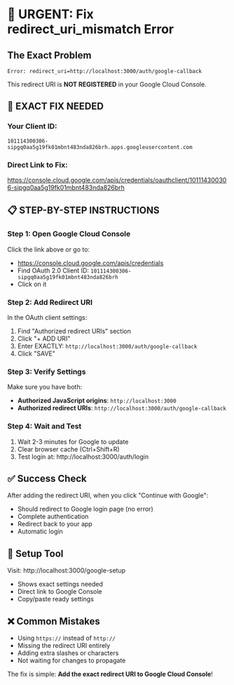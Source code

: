 # 🚨 URGENT: Fix redirect_uri_mismatch Error

## The Exact Problem
```
Error: redirect_uri=http://localhost:3000/auth/google-callback
```

This redirect URI is **NOT REGISTERED** in your Google Cloud Console.

## 🎯 EXACT FIX NEEDED

### Your Client ID:
`101114300306-sipgq0aa5g19fk01mbnt483nda826brh.apps.googleusercontent.com`

### Direct Link to Fix:
https://console.cloud.google.com/apis/credentials/oauthclient/101114300306-sipgq0aa5g19fk01mbnt483nda826brh

## 📋 STEP-BY-STEP INSTRUCTIONS

### Step 1: Open Google Cloud Console
Click the link above or go to:
- https://console.cloud.google.com/apis/credentials
- Find OAuth 2.0 Client ID: `101114300306-sipgq0aa5g19fk01mbnt483nda826brh`
- Click on it

### Step 2: Add Redirect URI
In the OAuth client settings:
1. Find "Authorized redirect URIs" section
2. Click "+ ADD URI"
3. Enter EXACTLY: `http://localhost:3000/auth/google-callback`
4. Click "SAVE"

### Step 3: Verify Settings
Make sure you have both:
- **Authorized JavaScript origins**: `http://localhost:3000`
- **Authorized redirect URIs**: `http://localhost:3000/auth/google-callback`

### Step 4: Wait and Test
1. Wait 2-3 minutes for Google to update
2. Clear browser cache (Ctrl+Shift+R)
3. Test login at: http://localhost:3000/auth/login

## ✅ Success Check
After adding the redirect URI, when you click "Continue with Google":
- Should redirect to Google login page (no error)
- Complete authentication
- Redirect back to your app
- Automatic login

## 🔧 Setup Tool
Visit: http://localhost:3000/google-setup
- Shows exact settings needed
- Direct link to Google Console
- Copy/paste ready settings

## ❌ Common Mistakes
- Using `https://` instead of `http://`
- Missing the redirect URI entirely
- Adding extra slashes or characters
- Not waiting for changes to propagate

The fix is simple: **Add the exact redirect URI to Google Cloud Console**!